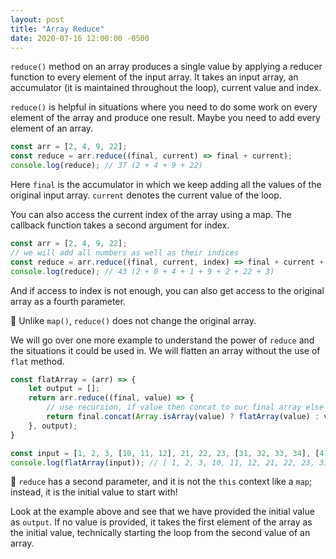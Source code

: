 ```yaml
---
layout: post
title: "Array Reduce"
date: 2020-07-16 12:00:00 -0500
---
```


`reduce()` method on an array produces a single value by applying a reducer function to every element of the input array. It takes an input array, an accumulator (it is maintained throughout the loop), current value and index.

`reduce()` is helpful in situations where you need to do some work on every element of the array and produce one result. Maybe you need to add every element of an array.

```javascript
const arr = [2, 4, 9, 22];
const reduce = arr.reduce((final, current) => final + current);
console.log(reduce); // 37 (2 + 4 + 9 + 22)
```

Here `final` is the accumulator in which we keep adding all the values of the original input array. `current` denotes the current value of the loop.

You can also access the current index of the array using a map. The callback function takes a second argument for index.

```javascript
const arr = [2, 4, 9, 22];
// we will add all numbers as well as their indices
const reduce = arr.reduce((final, current, index) => final + current + index);
console.log(reduce); // 43 (2 + 0 + 4 + 1 + 9 + 2 + 22 + 3)
```

And if access to index is not enough, you can also get access to the original array as a fourth parameter.

🚨 Unlike `map()`, `reduce()` does not change the original array.

We will go over one more example to understand the power of `reduce` and the situations it could be used in. We will flatten an array without the use of `flat` method.

```javascript
const flatArray = (arr) => {
    let output = [];
    return arr.reduce((final, value) => {
        // use recursion, if value then concat to our final array else call flatArray again with the child array
        return final.concat(Array.isArray(value) ? flatArray(value) : value);
    }, output);
}

const input = [1, 2, 3, [10, 11, 12], 21, 22, 23, [31, 32, 33, 34], [41, 42]];
console.log(flatArray(input)); // [ 1, 2, 3, 10, 11, 12, 21, 22, 23, 31, 32, 33, 34, 41, 42 ]
```

🚨 `reduce` has a second parameter, and it is not the `this` context like a `map`; instead, it is the initial value to start with!

Look at the example above and see that we have provided the initial value as `output`. If no value is provided, it takes the first element of the array as the initial value, technically starting the loop from the second value of an array.
